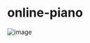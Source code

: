 # online-piano
![image](https://user-images.githubusercontent.com/68057853/178138232-12c8ec89-ec16-4a17-b8d6-4e7d951e32f9.png)
